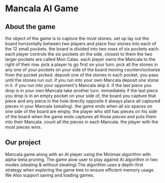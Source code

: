 # Mancala AI Game

## About the game

the object of the game is to capture the most stones. set up lay out the board horizontally between two players and place four stones into each of the 12 small pockets. the board is divided into two rows of six pockets each. each player controls the six pockets on the side, closest to them the two larger pockets are called Mon Calas. each player owns the Mancala to the right of their row. pick a player to go first on your turn. pick all the stones in any one of your pockets on your side of the board moving counterclockwise from the pocket picked. deposit one of the stones in each pocket. you pass until the stones run out. if you run into your own Mancala deposit one stone in it. if you run into your opponent's Mancala skip it. if the last piece you drop is in your own Mancala take another turn. immediately if the last piece you drop is in an empty pocket on your side of, the board you capture that piece and any piece in the hole directly opposite it always place all captured pieces in your Mancala (stealing). the game ends when all six spaces on one side of the board are empty. the player who still has pieces on his side of the board when the game ends captures all those pieces and puts them into their Mancala. count all the pieces in each Mancala. the player with the most pieces wins.

## Our project

Mancala game along with an AI player using the Minimax algorithm with alpha-beta pruning. The game alow user to play against AI algorithm in two modes (stealing & without stealing).The algorithm uses a depth-first strategy when exploring the game tree to ensure efficient memory usage. We Also support saving and loading games.

